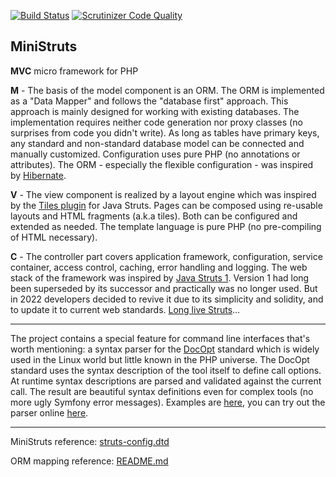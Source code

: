 [![Build Status](https://scrutinizer-ci.com/g/rosasurfer/ministruts/badges/build.png?b=master)](https://scrutinizer-ci.com/g/rosasurfer/ministruts/build-status/master)
[![Scrutinizer Code Quality](https://scrutinizer-ci.com/g/rosasurfer/ministruts/badges/quality-score.png?b=master)](https://scrutinizer-ci.com/g/rosasurfer/ministruts/?branch=master)


MiniStruts
----------
**MVC** micro framework for PHP


**M** - The basis of the model component is an ORM. The ORM is implemented as a "Data Mapper" and follows the "database first" approach.
This approach is mainly designed for working with existing databases. The implementation requires neither code generation nor proxy classes
(no surprises from code you didn't write). As long as tables have primary keys, any standard and non-standard database model can be connected
and manually customized. Configuration uses pure PHP (no annotations or attributes). The ORM - especially the flexible configuration - was 
inspired by [Hibernate](https://hibernate.org/).


**V** - The view component is realized by a layout engine which was inspired by the [Tiles plugin](https://struts.apache.org/plugins/tiles/)
for Java Struts. Pages can be composed using re-usable layouts and HTML fragments (a.k.a tiles). Both can be configured and extended as needed.
The template language is pure PHP (no pre-compiling of HTML necessary).


**C** - The controller part covers application framework, configuration, service container, access control, caching, error handling and
logging. The web stack of the framework was inspired by [Java Struts 1](https://struts.apache.org/). Version 1 had long been superseded by 
its successor and practically was no longer used. But in 2022 developers decided to revive it due to its simplicity and solidity, and to 
update it to current web standards. [Long live Struts](https://weblegacy.github.io/struts1/)...

---
The project contains a special feature for command line interfaces that's worth mentioning: a syntax parser for the [DocOpt](http://docopt.org/) 
standard which is widely used in the Linux world but little known in the PHP universe. The DocOpt standard uses the syntax description of the 
tool itself to define call options. At runtime syntax descriptions are parsed and validated against the current call. The result are 
beautiful syntax definitions even for complex tools (no more ugly Symfony error messages). Examples are [here](src/console/docopt/examples/git),
you can try out the parser online [here](http://try.docopt.org/).

---
MiniStruts reference: [struts-config.dtd](src/struts/dtd/struts-config.dtd)

ORM mapping reference: [README.md](src/db/orm/README.md)
